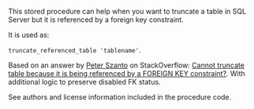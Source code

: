 This stored procedure can help when you want to truncate a table in SQL Server but it is referenced by a foreign key constraint.

It is used as:

`truncate_referenced_table 'tablename'`.

Based on an answer by [Peter Szanto](https://stackoverflow.com/users/157591/peter-szanto) on StackOverflow: [Cannot truncate table because it is being referenced by a FOREIGN KEY constraint?](https://stackoverflow.com/a/13249209/3258851). With additional logic to preserve disabled FK status.

See authors and license information included in the procedure code.
